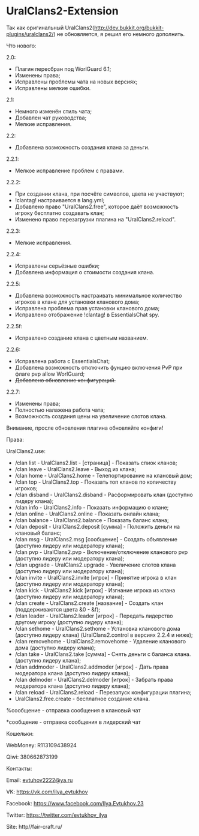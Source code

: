 # UralClans2-Extension
Так как оригинальный UralClans2(http://dev.bukkit.org/bukkit-plugins/uralclans2/) не обновляется, я решил его немного дополнить.

Что нового:

2.0:

   - Плагин пересбран под WorlGuard 6.1;
   - Изменены права;
   - Исправлены проблемы чата на новых версиях;
   - Исправлены мелкие ошибки.

2.1:

   - Немного изменён стиль чата;
   - Добавлен чат руководства;
   - Мелкие исправления.

2.2:
   - Добавлена возможность создания клана за деньги.

2.2.1:

   - Мелкое исправление проблем с правами.

2.2.2:
  
  - При создании клана, при посчёте символов, цвета не участвуют;
  - !clantag! настраивается в lang.yml;
  - Добавлено право "UralClans2.free", которое даёт возможность игроку бесплатно создавать клан;
  - Изменено право перезагрузки плагина на "UralClans2.reload".

2.2.3:
 
 - Мелкие исправления.

2.2.4:
 
 - Исправлены серьёзные ошибки;
 - Добавлена информация о стоимости создания клана.

2.2.5:

 - Добавлена возможность настраивать минимальное количество игроков в клане для установки кланового дома;
 - Исправлена проблема прав установки кланового дома;
 - Исправлено отображение !clantag! в EssentialsChat spy.
 
2.2.5f:

 - Исправлено создание клана с цветным названием.
 
2.2.6:

 - Исправлена работа с EssentialsChat;
 - Добавлена возможность отключить фунцию включения PvP при флаге pvp allow WorlGuard;
 - <strike>Добавлено обновление конфигураций.</strike>

2.2.7:

 - Изменены права;
 - Полностью налажена работа чата;
 - Возможность создания цены на увеличение слотов клана.

Внимание, просле обновления плагина обновляйте конфиги!

Права:

UralClans2.use:

   - /clan list - UralClans2.list - [страница] - Показать спиок кланов;
   - /clan leave - UralClans2.leave - Выход из клана;
   - /clan home - UralClans2.home - Телепортирование на клановый дом;
   - /clan top - UralClans2.top - Показать топ кланов по количеству игроков;
   - /clan disband - UralClans2.disband - Расформировать клан (доступно лидеру клана);
   - /clan info - UralClans2.info - Показать информацию о клане;
   - /clan online - UralClans2.online - Показать онлайн клана;
   - /clan balance - UralClans2.balance - Показать баланс клана;
   - /clan deposit - UralClans2.deposit [сумма] - Положить деньги на клановый баланс;
   - /clan msg - UralClans2.msg [сообщение] - Создать объявление (доступно лидеру или модератору клана);
   - /clan pvp - UralClans2.pvp - Включение/отключение кланового pvp (доступно лидеру или модератору клана);
   - /clan upgrade - UralClans2.upgrade - Увеличение слотов клана (доступно лидеру или модератору клана);
   - /clan invite - UralClans2.invite [игрок] - Принятие игрока в клан (доступно лидеру или модератору клана);
   - /clan kick - UralClans2.kick [игрок] - Изгнание игрока из клана (доступно лидеру или модератору клана);
   - /clan create - UralClans2.create [название] - Создать клан (поддерживаются цвета &0 - &f);
   - /clan leader - UralClans2.leader [игрок] - Передать лидерство другому игроку (доступно лидеру клана);
   - /clan sethome - UralClans2.sethome - Установка кланового дома (доступно лидеру клана) (UralClans2.control в версиях 2.2.4 и ниже);
   - /clan removehome - UralClans2.removehome - Удаление кланового дома (доступно лидеру клана);
   - /clan take - UralClans2.take [сумма] - Снять деньги с баланса клана. (доступно лидеру клана);
   - /clan addmoder - UralClans2.addmoder [игрок] - Дать права модератора клана (доступно лидеру клана);
   - /clan delmoder - UralClans2.delmoder [игрок] - Забрать права модератора клана (доступно лидеру клана);
   - /clan reload - UralClans2.reload - Перезапуск конфигурации плагина;
   - UralClans2.free.create - бесплатное создание клана.

%сообщение - отправка сообщения в клановый чат

*сообщение - отправка сообщения в лидерский чат

Кошельки:

WebMoney: R113109438924

Qiwi: 380662873199

Контакты:

 Email: evtuhov2222@ya.ru
 
 VK: https://vk.com/ilya_evtukhov
 
 Facebook: https://www.facebook.com/Ilya.Evtukhov.23
 
 Twitter: https://twitter.com/evtukhov_ilya
 
 Site: http//fair-craft.ru/
 
